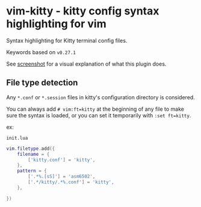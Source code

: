 # vim-kitty - kitty config syntax highlighting for vim

Syntax highlighting for Kitty terminal config files.

Keywords based on `v0.27.1`

See [screenshot](https://github.com/fladson/vim-kitty/wiki) for a visual explanation of what this plugin does.

## File type detection

Any `*.conf` or `*.session` files in kitty's configuration directory is considered.

You can always add `# vim:ft=kitty` at the beginning of any file to make sure
the syntax is loaded, or you can set it temporarily with `:set ft=kitty`.

ex:

`init.lua`
```lua
vim.filetype.add({
	filename = {
		['kitty.conf'] = 'kitty',
	},
	pattern = {
		['.*%.[sS]'] = 'asm6502',
		['.*/kitty/.*%.conf'] = 'kitty',
	},

})
```
